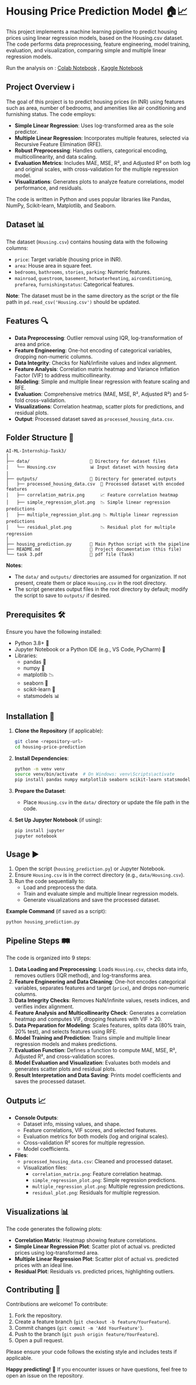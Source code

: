 # Housing Price Prediction Model 🏠📈

This project implements a machine learning pipeline to predict housing prices using linear regression models, based on the Housing.csv dataset. The code performs data preprocessing, feature engineering, model training, evaluation, and visualization, comparing simple and multiple linear regression models.

Run the analysis on : [Colab Notebook](https://colab.research.google.com/drive/1KVXxmDTE7KpyCdUcjVpWxkF0vRkjtJuW?usp=sharing) , [Kaggle Notebook](https://www.kaggle.com/code/shubham1921/housing-price-prediction-model)  

## Project Overview ℹ️
The goal of this project is to predict housing prices (in INR) using features such as area, number of bedrooms, and amenities like air conditioning and furnishing status. The code employs:

- **Simple Linear Regression**: Uses log-transformed area as the sole predictor.
- **Multiple Linear Regression**: Incorporates multiple features, selected via Recursive Feature Elimination (RFE).
- **Robust Preprocessing**: Handles outliers, categorical encoding, multicollinearity, and data scaling.
- **Evaluation Metrics**: Includes MAE, MSE, R², and Adjusted R² on both log and original scales, with cross-validation for the multiple regression model.
- **Visualizations**: Generates plots to analyze feature correlations, model performance, and residuals.

The code is written in Python and uses popular libraries like Pandas, NumPy, Scikit-learn, Matplotlib, and Seaborn.

## Dataset 📊
The dataset (`Housing.csv`) contains housing data with the following columns:

- `price`: Target variable (housing price in INR).
- `area`: House area in square feet.
- `bedrooms`, `bathrooms`, `stories`, `parking`: Numeric features.
- `mainroad`, `guestroom`, `basement`, `hotwaterheating`, `airconditioning`, `prefarea`, `furnishingstatus`: Categorical features.

**Note**: The dataset must be in the same directory as the script or the file path in `pd.read_csv('Housing.csv')` should be updated.

## Features 🔍
- **Data Preprocessing**: Outlier removal using IQR, log-transformation of area and price.
- **Feature Engineering**: One-hot encoding of categorical variables, dropping non-numeric columns.
- **Data Integrity**: Checks for NaN/infinite values and index alignment.
- **Feature Analysis**: Correlation matrix heatmap and Variance Inflation Factor (VIF) to address multicollinearity.
- **Modeling**: Simple and multiple linear regression with feature scaling and RFE.
- **Evaluation**: Comprehensive metrics (MAE, MSE, R², Adjusted R²) and 5-fold cross-validation.
- **Visualizations**: Correlation heatmap, scatter plots for predictions, and residual plots.
- **Output**: Processed dataset saved as `processed_housing_data.csv`.

## Folder Structure 📁
```
AI-ML-Internship-Task3/
│
├── data/                       📂 Directory for dataset files
│   └── Housing.csv             📊 Input dataset with housing data
│
├── outputs/                    📂 Directory for generated outputs
│   ├── processed_housing_data.csv  💾 Processed dataset with encoded features
│   ├── correlation_matrix.png      📈 Feature correlation heatmap
│   ├── simple_regression_plot.png  📉 Simple linear regression predictions
│   ├── multiple_regression_plot.png 📉 Multiple linear regression predictions
│   └── residual_plot.png           📉 Residual plot for multiple regression
│
├── housing_prediction.py       🐍 Main Python script with the pipeline
├── README.md                   📝 Project documentation (this file)
└── task 3.pdf                  📜 pdf file (Task)
```

**Notes**:
- The `data/` and `outputs/` directories are assumed for organization. If not present, create them or place `Housing.csv` in the root directory.
- The script generates output files in the root directory by default; modify the script to save to `outputs/` if desired.

## Prerequisites 🛠️
Ensure you have the following installed:
- Python 3.8+ 🐍
- Jupyter Notebook or a Python IDE (e.g., VS Code, PyCharm) 📓
- Libraries:
  - pandas 🐼
  - numpy 🔢
  - matplotlib 📉
  - seaborn 🎨
  - scikit-learn 🤖
  - statsmodels 📊

## Installation 🚀
1. **Clone the Repository** (if applicable):
   ```bash
   git clone <repository-url>
   cd housing-price-prediction
   ```

2. **Install Dependencies**:
   ```bash
   python -m venv venv
   source venv/bin/activate  # On Windows: venv\Scripts\activate
   pip install pandas numpy matplotlib seaborn scikit-learn statsmodels
   ```

3. **Prepare the Dataset**:
   - Place `Housing.csv` in the `data/` directory or update the file path in the code.

4. **Set Up Jupyter Notebook** (if using):
   ```bash
   pip install jupyter
   jupyter notebook
   ```

## Usage ▶️
1. Open the script (`housing_prediction.py`) or Jupyter Notebook.
2. Ensure `Housing.csv` is in the correct directory (e.g., `data/Housing.csv`).
3. Run the code sequentially to:
   - Load and preprocess the data.
   - Train and evaluate simple and multiple linear regression models.
   - Generate visualizations and save the processed dataset.

**Example Command** (if saved as a script):
```bash
python housing_prediction.py
```

## Pipeline Steps 🛤️
The code is organized into 9 steps:
1. **Data Loading and Preprocessing**: Loads `Housing.csv`, checks data info, removes outliers (IQR method), and log-transforms area.
2. **Feature Engineering and Data Cleaning**: One-hot encodes categorical variables, separates features and target (`price`), and drops non-numeric columns.
3. **Data Integrity Checks**: Removes NaN/infinite values, resets indices, and verifies index alignment.
4. **Feature Analysis and Multicollinearity Check**: Generates a correlation heatmap and computes VIF, dropping features with VIF > 20.
5. **Data Preparation for Modeling**: Scales features, splits data (80% train, 20% test), and selects features using RFE.
6. **Model Training and Prediction**: Trains simple and multiple linear regression models and makes predictions.
7. **Evaluation Function**: Defines a function to compute MAE, MSE, R², Adjusted R², and cross-validation scores.
8. **Model Evaluation and Visualization**: Evaluates both models and generates scatter plots and residual plots.
9. **Result Interpretation and Data Saving**: Prints model coefficients and saves the processed dataset.

## Outputs 📈
- **Console Outputs**:
  - Dataset info, missing values, and shape.
  - Feature correlations, VIF scores, and selected features.
  - Evaluation metrics for both models (log and original scales).
  - Cross-validation R² scores for multiple regression.
  - Model coefficients.
- **Files**:
  - `processed_housing_data.csv`: Cleaned and processed dataset.
  - Visualization files:
    - `correlation_matrix.png`: Feature correlation heatmap.
    - `simple_regression_plot.png`: Simple regression predictions.
    - `multiple_regression_plot.png`: Multiple regression predictions.
    - `residual_plot.png`: Residuals for multiple regression.

## Visualizations 📊
The code generates the following plots:
- **Correlation Matrix**: Heatmap showing feature correlations.
- **Simple Linear Regression Plot**: Scatter plot of actual vs. predicted prices using log-transformed area.
- **Multiple Linear Regression Plot**: Scatter plot of actual vs. predicted prices with an ideal line.
- **Residual Plot**: Residuals vs. predicted prices, highlighting outliers.

## Contributing 🤝
Contributions are welcome! To contribute:
1. Fork the repository.
2. Create a feature branch (`git checkout -b feature/YourFeature`).
3. Commit changes (`git commit -m 'Add YourFeature'`).
4. Push to the branch (`git push origin feature/YourFeature`).
5. Open a pull request.

Please ensure your code follows the existing style and includes tests if applicable.

**Happy predicting!** 🎉 If you encounter issues or have questions, feel free to open an issue on the repository.
